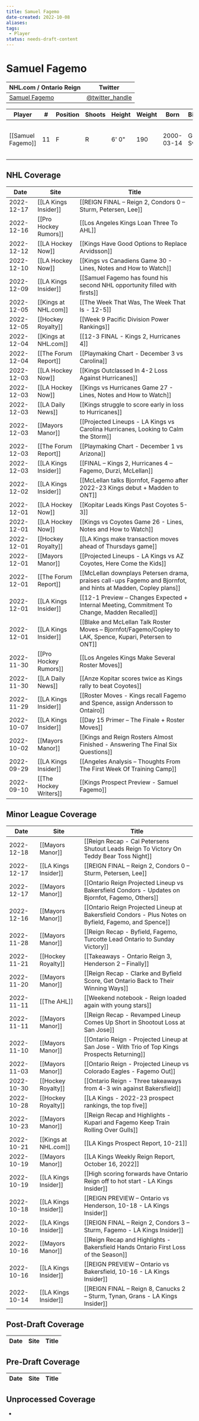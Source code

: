 ```yaml
---
title: Samuel Fagemo
date-created: 2022-10-08
aliases: 
tags:
 - Player
status: needs-draft-content
---
```


# Samuel Fagemo

NHL.com / Ontario Reign | Twitter
-|-
[Samuel Fagemo](https://ontarioreign.com/roster/samuel-fagemo) | [@twitter_handle](https://twitter.com/)

Player | \# | Position | Shoots | Height | Weight | Born | Birthplace | Draft 
-|-|-|-|-|-|-|-|-
[[Samuel Fagemo]] | 11 | F | R | 6' 0" | 190 | 2000-03-14 | Goteborg, Sweden | LAK 2nd RD, 2019 (50th)



## NHL  Coverage
| Date       | Site                  | Title                                                                                                          |
| ---------- | --------------------- | -------------------------------------------------------------------------------------------------------------- |
| 2022-12-17 | [[LA Kings Insider]] | [[REIGN FINAL – Reign 2, Condors 0 – Sturm, Petersen, Lee]] |
| 2022-12-16 | [[Pro Hockey Rumors]] | [[Los Angeles Kings Loan Three To AHL]]                                                                        |
| 2022-12-12 | [[LA Hockey Now]]     | [[Kings Have Good Options to Replace Arvidsson]]                                                               |
| 2022-12-10 | [[LA Hockey Now]]     | [[Kings vs Canadiens Game 30 - Lines, Notes and How to Watch]]                                                 |
| 2022-12-09 | [[LA Kings Insider]]  | [[Samuel Fagemo has found his second NHL opportunity filled with firsts]]                                      |
| 2022-12-05 | [[Kings at NHL.com]]  | [[The Week That Was, The Week That Is - 12-5]]                                                                 |
| 2022-12-05 | [[Hockey Royalty]]    | [[Week 9 Pacific Division Power Rankings]]                                                                     |
| 2022-12-04 | [[Kings at NHL.com]]  | [[12-3 FINAL - Kings 2, Hurricanes 4]]                                                                         |
| 2022-12-04 | [[The Forum Report]]  | [[Playmaking Chart - December 3 vs Carolina]]                                                                  |
| 2022-12-03 | [[LA Hockey Now]]     | [[Kings Outclassed In 4-2 Loss Against Hurricanes]]                                                            |
| 2022-12-03 | [[LA Hockey Now]]     | [[Kings vs Hurricanes Game 27 - Lines, Notes and How to Watch]]                                                |
| 2022-12-03 | [[LA Daily News]]     | [[Kings struggle to score early in loss to Hurricanes]]                                                        |
| 2022-12-03 | [[Mayors Manor]]      | [[Projected Lineups - LA Kings vs Carolina Hurricanes, Looking to Calm the Storm]]                             |
| 2022-12-03 | [[The Forum Report]]  | [[Playmaking Chart - December 1 vs Arizona]]                                                                   |
| 2022-12-03 | [[LA Kings Insider]]  | [[FINAL – Kings 2, Hurricanes 4 – Fagemo, Durzi, McLellan]]                                                    |
| 2022-12-02 | [[LA Kings Insider]]  | [[McLellan talks Bjornfot, Fagemo after 2022-23 Kings debut + Madden to ONT]]                                  |
| 2022-12-01 | [[LA Hockey Now]]     | [[Kopitar Leads Kings Past Coyotes 5-3]]                                                                       |
| 2022-12-01 | [[LA Hockey Now]]     | [[Kings vs Coyotes Game 26 - Lines, Notes and How to Watch]]                                                   |
| 2022-12-01 | [[Hockey Royalty]]    | [[LA Kings make transaction moves ahead of Thursdays game]]                                                    |
| 2022-12-01 | [[Mayors Manor]]      | [[Projected Lineups - LA Kings vs AZ Coyotes, Here Come the Kids]]                                             |
| 2022-12-01 | [[The Forum Report]]  | [[McLellan downplays Petersen drama, praises call-ups Fagemo and Bjornfot, and hints at Madden, Copley plans]] |
| 2022-12-01 | [[LA Kings Insider]]  | [[12-1 Preview – Changes Expected + Internal Meeting, Commitment To Change, Madden Recalled]]                  |
| 2022-12-01 | [[LA Kings Insider]]  | [[Blake and McLellan Talk Roster Moves – Bjornfot/Fagemo/Copley to LAK, Spence, Kupari, Petersen to ONT]]      |
| 2022-11-30 | [[Pro Hockey Rumors]] | [[Los Angeles Kings Make Several Roster Moves]]                                                                |
| 2022-11-30 | [[LA Daily News]]     | [[Anze Kopitar scores twice as Kings rally to beat Coyotes]]                                                   |
| 2022-11-29 | [[LA Kings Insider]]  | [[Roster Moves - Kings recall Fagemo and Spence, assign Andersson to Ontairo]]                                 |
| 2022-10-07 | [[LA Kings Insider]]  | [[Day 15 Primer – The Finale + Roster Moves]]                                                                  |
| 2022-10-02 | [[Mayors Manor]]      | [[Kings and Reign Rosters Almost Finished - Answering The Final Six Questions]]                                |
| 2022-09-29 | [[LA Kings Insider]]  | [[Angeles Analysis – Thoughts From The First Week Of Training Camp]]                                           |
| 2022-09-10 | [[The Hockey Writers]] | [[Kings Prospect Preview - Samuel Fagemo]]                                                                     |


## Minor League Coverage
| Date       | Site                 | Title                                                                                                 |
| ---------- | -------------------- | ----------------------------------------------------------------------------------------------------- |
| 2022-12-18 | [[Mayors Manor]]     | [[Reign Recap - Cal Petersens Shutout Leads Reign To Victory On Teddy Bear Toss Night]]               |
| 2022-12-17 | [[LA Kings Insider]] | [[REIGN FINAL – Reign 2, Condors 0 – Sturm, Petersen, Lee]]                                           |
| 2022-12-17 | [[Mayors Manor]]     | [[Ontario Reign Projected Lineup vs Bakersfield Condors - Updates on Bjornfot, Fagemo, Others]]       |
| 2022-12-16 | [[Mayors Manor]]     | [[Ontario Reign Projected Lineup at Bakersfield Condors - Plus Notes on Byfield, Fagemo, and Spence]] |
| 2022-11-28 | [[Mayors Manor]]     | [[Reign Recap - Byfield, Fagemo, Turcotte Lead Ontario to Sunday Victory]]                            |
| 2022-11-21 | [[Hockey Royalty]]   | [[Takeaways - Ontario Reign 3, Henderson 2 – Finally]]                                                |
| 2022-11-20 | [[Mayors Manor]]     | [[Reign Recap - Clarke and Byfield Score, Get Ontario Back to Their Winning Ways]]                    |
| 2022-11-11 | [[The AHL]]          | [[Weekend notebook - Reign loaded again with young stars]]                                            |
| 2022-11-11 | [[Mayors Manor]]     | [[Reign Recap - Revamped Lineup Comes Up Short in Shootout Loss at San Jose]]                         |
| 2022-11-10 | [[Mayors Manor]]     | [[Ontario Reign - Projected Lineup at San Jose - With Trio of Top Kings Prospects Returning]]         |
| 2022-11-03 | [[Mayors Manor]]     | [[Ontario Reign - Projected Lineup vs Colorado Eagles - Fagemo Out]]                                  |
| 2022-10-30 | [[Hockey Royalty]]   | [[Ontario Reign - Three takeaways from 4-3 win against Bakersfield]]                                  |
| 2022-10-28 | [[Hockey Royalty]]   | [[LA Kings - 2022-23 prospect rankings, the top five]]                                                |
| 2022-10-23 | [[Mayors Manor]]     | [[Reign Recap and Highlights - Kupari and Fagemo Keep Train Rolling Over Gulls]]                      |
| 2022-10-21 | [[Kings at NHL.com]] | [[LA Kings Prospect Report, 10-21]]                                                                   |
| 2022-10-19 | [[Mayors Manor]]     | [[LA Kings Weekly Reign Report, October 16, 2022]]                                                    |
| 2022-10-19 | [[LA Kings Insider]] | [[High scoring forwards have Ontario Reign off to hot start - LA Kings Insider]]                      |
| 2022-10-18 | [[LA Kings Insider]] | [[REIGN PREVIEW – Ontario vs Henderson, 10-18 - LA Kings Insider]]                                    |
| 2022-10-16 | [[LA Kings Insider]] | [[REIGN FINAL – Reign 2, Condors 3 – Sturm, Fagemo - LA Kings Insider]]                               |
| 2022-10-16 | [[Mayors Manor]]     | [[Reign Recap and Highlights - Bakersfield Hands Ontario First Loss of the Season]]                   |
| 2022-10-16 | [[LA Kings Insider]] | [[REIGN PREVIEW – Ontario vs Bakersfield, 10-16 - LA Kings Insider]]                                  |
| 2022-10-14 | [[LA Kings Insider]] | [[REIGN FINAL – Reign 8, Canucks 2 – Sturm, Tynan, Grans - LA Kings Insider]]       |



## Post-Draft Coverage
Date | Site |  Title
---|---|---



## Pre-Draft Coverage
Date | Site |  Title
---|---|---


## Unprocessed Coverage
- 
